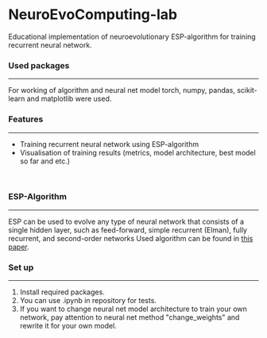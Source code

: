 # NeuroEvoComputing-lab
Educational implementation of neuroevolutionary ESP-algorithm for training recurrent neural network.
</br>
### Used packages
---
For working of algorithm and neural net model torch, numpy, pandas, scikit-learn and matplotlib were used.
</br>
### Features
---
- Training recurrent neural network using ESP-algorithm
- Visualisation of training results (metrics, model architecture, best model so far and etc.)
</br>

### ESP-Algorithm
---
ESP can be used to evolve any type of neural network that consists of a single hidden
layer, such as feed-forward, simple recurrent (Elman), fully recurrent, and second-order
networks
Used algorithm can be found in [this paper](https://www.cs.utexas.edu/users/nn/downloads/papers/gomez.phdtr03.pdf).
</br>

### Set up
---
1. Install required packages.
2. You can use .ipynb in repository for tests.
3. If you want to change neural net model architecture to train your own network, pay attention to neural net method "change_weights" and rewrite it for your own model.
